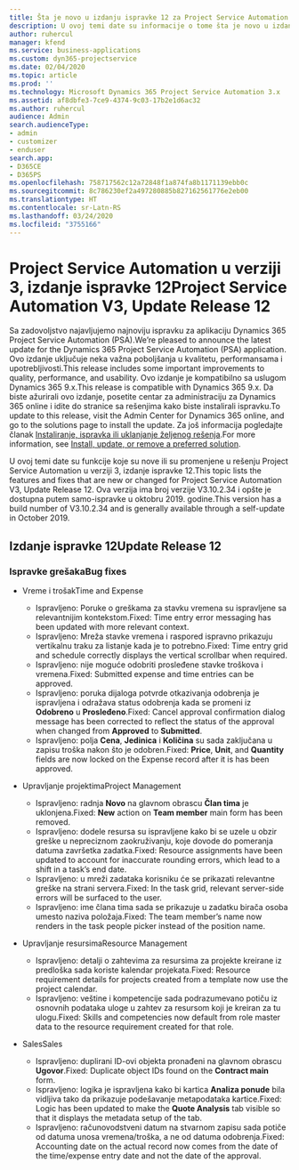 ```yaml
---
title: Šta je novo u izdanju ispravke 12 za Project Service Automation u verziji 3
description: U ovoj temi date su informacije o tome šta je novo u izdanju ispravke 12 za Project Service Automation u verziji 3.
author: ruhercul
manager: kfend
ms.service: business-applications
ms.custom: dyn365-projectservice
ms.date: 02/04/2020
ms.topic: article
ms.prod: ''
ms.technology: Microsoft Dynamics 365 Project Service Automation 3.x
ms.assetid: af8dbfe3-7ce9-4374-9c03-17b2e1d6ac32
ms.author: ruhercul
audience: Admin
search.audienceType:
- admin
- customizer
- enduser
search.app:
- D365CE
- D365PS
ms.openlocfilehash: 758717562c12a72848f1a874fa8b1171139ebb0c
ms.sourcegitcommit: 8c786230ef2a497280885b827162561776e2eb00
ms.translationtype: HT
ms.contentlocale: sr-Latn-RS
ms.lasthandoff: 03/24/2020
ms.locfileid: "3755166"
---
```

# <a name="project-service-automation-v3-update-release-12"></a><span data-ttu-id="0c903-103">Project Service Automation u verziji 3, izdanje ispravke 12</span><span class="sxs-lookup"><span data-stu-id="0c903-103">Project Service Automation V3, Update Release 12</span></span>
<span data-ttu-id="0c903-104">Sa zadovoljstvo najavljujemo najnoviju ispravku za aplikaciju Dynamics 365 Project Service Automation (PSA).</span><span class="sxs-lookup"><span data-stu-id="0c903-104">We’re pleased to announce the latest update for the Dynamics 365 Project Service Automation (PSA) application.</span></span> <span data-ttu-id="0c903-105">Ovo izdanje uključuje neka važna poboljšanja u kvalitetu, performansama i upotrebljivosti.</span><span class="sxs-lookup"><span data-stu-id="0c903-105">This release includes some important improvements to quality, performance, and usability.</span></span> <span data-ttu-id="0c903-106">Ovo izdanje je kompatibilno sa uslugom Dynamics 365 9.x.</span><span class="sxs-lookup"><span data-stu-id="0c903-106">This release is compatible with Dynamics 365 9.x.</span></span> <span data-ttu-id="0c903-107">Da biste ažurirali ovo izdanje, posetite centar za administraciju za Dynamics 365 online i idite do stranice sa rešenjima kako biste instalirali ispravku.</span><span class="sxs-lookup"><span data-stu-id="0c903-107">To update to this release, visit the Admin Center for Dynamics 365 online, and go to the solutions page to install the update.</span></span> <span data-ttu-id="0c903-108">Za još informacija pogledajte članak [Instaliranje, ispravka ili uklanjanje željenog rešenja](https://docs.microsoft.com/power-platform/admin/install-remove-preferred-solution).</span><span class="sxs-lookup"><span data-stu-id="0c903-108">For more information, see [Install, update, or remove a preferred solution](https://docs.microsoft.com/power-platform/admin/install-remove-preferred-solution).</span></span>

<span data-ttu-id="0c903-109">U ovoj temi date su funkcije koje su nove ili su promenjene u rešenju Project Service Automation u verziji 3, izdanje ispravke 12.</span><span class="sxs-lookup"><span data-stu-id="0c903-109">This topic lists the features and fixes that are new or changed for Project Service Automation V3, Update Release 12.</span></span> <span data-ttu-id="0c903-110">Ova verzija ima broj verzije V3.10.2.34 i opšte je dostupna putem samo-ispravke u oktobru 2019. godine.</span><span class="sxs-lookup"><span data-stu-id="0c903-110">This version has a build number of V3.10.2.34 and is generally available through a self-update in October 2019.</span></span>

## <a name="update-release-12"></a><span data-ttu-id="0c903-111">Izdanje ispravke 12</span><span class="sxs-lookup"><span data-stu-id="0c903-111">Update Release 12</span></span>

### <a name="bug-fixes"></a><span data-ttu-id="0c903-112">Ispravke grešaka</span><span class="sxs-lookup"><span data-stu-id="0c903-112">Bug fixes</span></span>

- <span data-ttu-id="0c903-113">Vreme i trošak</span><span class="sxs-lookup"><span data-stu-id="0c903-113">Time and Expense</span></span>

    - <span data-ttu-id="0c903-114">Ispravljeno: Poruke o greškama za stavku vremena su ispravljene sa relevantnijim kontekstom.</span><span class="sxs-lookup"><span data-stu-id="0c903-114">Fixed: Time entry error messaging has been updated with more relevant context.</span></span>
    - <span data-ttu-id="0c903-115">Ispravljeno: Mreža stavke vremena i raspored ispravno prikazuju vertikalnu traku za listanje kada je to potrebno.</span><span class="sxs-lookup"><span data-stu-id="0c903-115">Fixed: Time entry grid and schedule correctly displays the vertical scrollbar when required.</span></span>
    - <span data-ttu-id="0c903-116">Ispravljeno: nije moguće odobriti prosleđene stavke troškova i vremena.</span><span class="sxs-lookup"><span data-stu-id="0c903-116">Fixed: Submitted expense and time entries can be approved.</span></span>
    - <span data-ttu-id="0c903-117">Ispravljeno: poruka dijaloga potvrde otkazivanja odobrenja je ispravljena i odražava status odobrenja kada se promeni iz **Odobreno** u **Prosleđeno**.</span><span class="sxs-lookup"><span data-stu-id="0c903-117">Fixed: Cancel approval confirmation dialog message has been corrected to reflect the status of the approval when changed from **Approved** to **Submitted**.</span></span>
    - <span data-ttu-id="0c903-118">Ispravljeno: polja **Cena**, **Jedinica** i **Količina** su sada zaključana u zapisu troška nakon što je odobren.</span><span class="sxs-lookup"><span data-stu-id="0c903-118">Fixed: **Price**, **Unit**, and **Quantity** fields are now locked on the Expense record after it is has been approved.</span></span>

- <span data-ttu-id="0c903-119">Upravljanje projektima</span><span class="sxs-lookup"><span data-stu-id="0c903-119">Project Management</span></span>

    - <span data-ttu-id="0c903-120">Ispravljeno: radnja **Novo** na glavnom obrascu **Član tima** je uklonjena.</span><span class="sxs-lookup"><span data-stu-id="0c903-120">Fixed: **New** action on **Team member** main form has been removed.</span></span>
    - <span data-ttu-id="0c903-121">Ispravljeno: dodele resursa su ispravljene kako bi se uzele u obzir greške u nepreciznom zaokruživanju, koje dovode do pomeranja datuma završetka zadatka.</span><span class="sxs-lookup"><span data-stu-id="0c903-121">Fixed: Resource assignments have been updated to account for inaccurate rounding errors, which lead to a shift in a task’s end date.</span></span>
    - <span data-ttu-id="0c903-122">Ispravljeno: u mreži zadataka korisniku će se prikazati relevantne greške na strani servera.</span><span class="sxs-lookup"><span data-stu-id="0c903-122">Fixed: In the task grid, relevant server-side errors will be surfaced to the user.</span></span>
    - <span data-ttu-id="0c903-123">Ispravljeno: ime člana tima sada se prikazuje u zadatku birača osoba umesto naziva položaja.</span><span class="sxs-lookup"><span data-stu-id="0c903-123">Fixed: The team member’s name now renders in the task people picker instead of the position name.</span></span>

- <span data-ttu-id="0c903-124">Upravljanje resursima</span><span class="sxs-lookup"><span data-stu-id="0c903-124">Resource Management</span></span>

    - <span data-ttu-id="0c903-125">Ispravljeno: detalji o zahtevima za resursima za projekte kreirane iz predloška sada koriste kalendar projekata.</span><span class="sxs-lookup"><span data-stu-id="0c903-125">Fixed: Resource requirement details for projects created from a template now use the project calendar.</span></span>
    - <span data-ttu-id="0c903-126">Ispravljeno: veštine i kompetencije sada podrazumevano potiču iz osnovnih podataka uloge u zahtev za resursom koji je kreiran za tu ulogu.</span><span class="sxs-lookup"><span data-stu-id="0c903-126">Fixed: Skills and competencies now default from role master data to the resource requirement created for that role.</span></span>

- <span data-ttu-id="0c903-127">Sales</span><span class="sxs-lookup"><span data-stu-id="0c903-127">Sales</span></span>

    - <span data-ttu-id="0c903-128">Ispravljeno: duplirani ID-ovi objekta pronađeni na glavnom obrascu **Ugovor**.</span><span class="sxs-lookup"><span data-stu-id="0c903-128">Fixed: Duplicate object IDs found on the **Contract main** form.</span></span>
    - <span data-ttu-id="0c903-129">Ispravljeno: logika je ispravljena kako bi kartica **Analiza ponude** bila vidljiva tako da prikazuje podešavanje metapodataka kartice.</span><span class="sxs-lookup"><span data-stu-id="0c903-129">Fixed: Logic has been updated to make the **Quote Analysis** tab visible so that it displays the metadata setup of the tab.</span></span>
    - <span data-ttu-id="0c903-130">Ispravljeno: računovodstveni datum na stvarnom zapisu sada potiče od datuma unosa vremena/troška, a ne od datuma odobrenja.</span><span class="sxs-lookup"><span data-stu-id="0c903-130">Fixed: Accounting date on the actual record now comes from the date of the time/expense entry date and not the date of the approval.</span></span>
